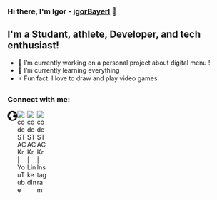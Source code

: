 ### Hi there, I'm Igor - [igorBayerl][website] 👋


## I'm a Studant, athlete, Developer, and tech enthusiast!
- 🔭 I’m currently working on a personal project about digital menu !
- 🌱 I’m currently learning everything 
- ⚡ Fun fact: I love to draw and play video games


### Connect with me:

[<img align="left" alt="codeSTACKr.com" width="22px" src="https://raw.githubusercontent.com/iconic/open-iconic/master/svg/globe.svg" />][website]
[<img align="left" alt="codeSTACKr | YouTube" width="22px" src="https://cdn.jsdelivr.net/npm/simple-icons@v3/icons/youtube.svg" />][youtube]
[<img align="left" alt="codeSTACKr | LinkedIn" width="22px" src="https://cdn.jsdelivr.net/npm/simple-icons@v3/icons/linkedin.svg" />][linkedin]
[<img align="left" alt="codeSTACKr | Instagram" width="22px" src="https://cdn.jsdelivr.net/npm/simple-icons@v3/icons/instagram.svg" />][instagram]

<br />



[website]: https://igorbayerl.github.io/Portfolio/
[youtube]: https://www.youtube.com/channel/UC9MalIBzNg6C7Dy1VeT8ksQ?view_as=subscriber
[instagram]: https://www.instagram.com/igorbayerl/?hl=pt-br
[linkedin]: https://www.linkedin.com/notifications/
